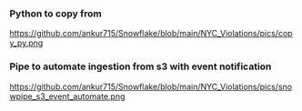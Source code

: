 ### Python to copy from 
https://github.com/ankur715/Snowflake/blob/main/NYC_Violations/pics/copy_py.png
  
### Pipe to automate ingestion from s3 with event notification
https://github.com/ankur715/Snowflake/blob/main/NYC_Violations/pics/snowpipe_s3_event_automate.png

